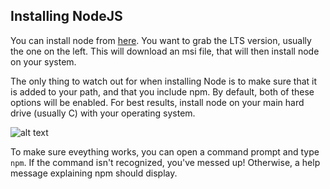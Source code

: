 ## Installing NodeJS

You can install node from [here](https://nodejs.org/en/).  You want to grab the LTS version, usually the one on the left.  This will download an msi file, that will then install node on your system.

The only thing to watch out for when installing Node is to make sure that it is added to your path, and that you include npm.  By default, both of these options will be enabled.  For best results, install node on your main hard drive (usually C) with your operating system.

![alt text](https://i.imgur.com/uaXMM9k.png "Make sure to include npm and add to path!")

To make sure eveything works, you can open a command prompt and type `npm`.  If the command isn't recognized, you've messed up!  Otherwise, a help message explaining npm should display.

